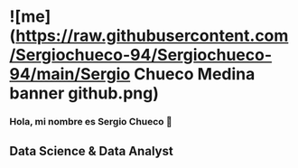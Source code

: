 # ![me](https://raw.githubusercontent.com/Sergiochueco-94/Sergiochueco-94/main/Sergio Chueco Medina banner github.png) 
### Hola, mi nombre es Sergio Chueco 👋

## Data Science & Data Analyst